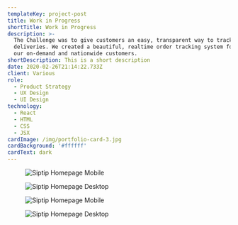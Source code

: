 ```yaml
---
templateKey: project-post
title: Work in Progress
shortTitle: Work in Progress
description: >-
  The Challenge was to give customers an easy, transparent way to track their
  deliveries. We created a beautiful, realtime order tracking system for both
  our on-demand and nationwide customers.
shortDescription: This is a short description
date: 2020-02-26T21:14:22.733Z
client: Various
role:
  - Product Strategy
  - UX Design
  - UI Design
technology:
  - React
  - HTML
  - CSS
  - JSX
cardImage: /img/portfolio-card-3.jpg
cardBackground: '#ffffff'
cardText: dark
---
```

<figure>

![Siptip Homepage Mobile](/img/siptip-homepage-wireframe-mobile.jpg)

![Siptip Homepage Desktop](/img/siptip-homepage-wireframe-desktop.jpg)

</figure>

<figure>

![Siptip Homepage Mobile](/img/siptip-homepage-mobile.jpg)

![Siptip Homepage Desktop](/img/siptip-homepage-desktop.jpg)

</figure>
